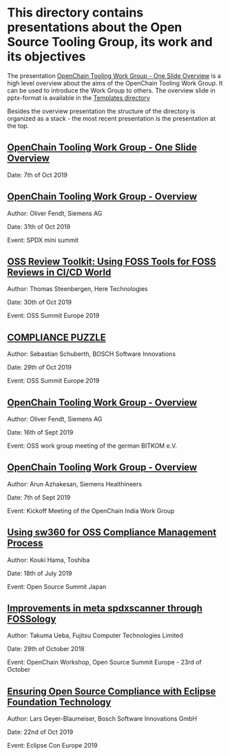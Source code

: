 # This directory contains presentations about the Open Source Tooling Group, its work and its objectives

The presentation [OpenChain Tooling Work Group - One Slide Overview](./OSS-Tooling-Group-One-Pager-5.0.pdf) is a high level overview about the aims of the OpenChain Tooling Work Group. It can be used to introduce the Work Group to others. The overview slide in pptx-format is available in the [Templates directory](../Templates/OSS-Tooling-Group-One-Pager-5.0.pptx)

Besides the overview presentation the structure of the directory is organized as a stack - the most recent presentation is the presentation at the top.

## [OpenChain Tooling Work Group - One Slide Overview](./OSS-Tooling-Group-One-Pager-5.0.pdf)

Date: 7th of Oct 2019

## [OpenChain Tooling Work Group - Overview](./SPDX-Mini-Summit-OSS-Tooling-Work-Group-2019.pptx)

Author: Oliver Fendt, Siemens AG

Date: 31th of Oct 2019

Event: SPDX mini summit

## [OSS Review Toolkit: Using FOSS Tools for FOSS Reviews in CI/CD World](./OSS-Review-Toolkit-Using-FOSS-tools-for-FOSS-reviews-in-CI-CD-world.pdf)

Author: Thomas Steenbergen, Here Technologies

Date: 30th of Oct 2019

Event: OSS Summit Europe 2019

## [COMPLIANCE PUZZLE](./Compliance-Puzzle.pdf)

Author: Sebastian Schuberth, BOSCH Software Innovations

Date: 29th of Oct 2019

Event: OSS Summit Europe 2019

## [OpenChain Tooling Work Group - Overview](./AK-OSS-Bitkom-tooling-working-group-overview.pdf)

Author: Oliver Fendt, Siemens AG

Date: 16th of Sept 2019

Event: OSS work group meeting of the german BITKOM e.V. 

## [OpenChain Tooling Work Group - Overview](./Global-Tooling-Group-Overview.pdf)

Author: Arun Azhakesan, Siemens Healthineers

Date: 7th of Sept 2019

Event: Kickoff Meeting of the OpenChain India Work Group 

## [Using sw360 for OSS Compliance Management Process](./OpenSourceSummitJapan_final.pdf)
Author: Kouki Hama, Toshiba

Date: 18th of July 2019

Event: Open Source Summit Japan 

## [Improvements in meta spdxscanner through FOSSology](./improvementsinmeta-spdxscannerthroughfossology-uebasan-181029071530.pdf)
Author: Takuma Ueba, Fujitsu Computer Technologies Limited

Date: 29th of October 2018

Event: OpenChain Workshop, Open Source Summit Europe - 23rd of October 

## [Ensuring Open Source Compliance with Eclipse Foundation Technology](./2019_10_22_EclipseConEurope_EnsuringOpenSourceCompliance.pdf)

Author: Lars Geyer-Blaumeiser, Bosch Software Innovations GmbH

Date: 22nd of Oct 2019

Event: Eclipse Con Europe 2019
